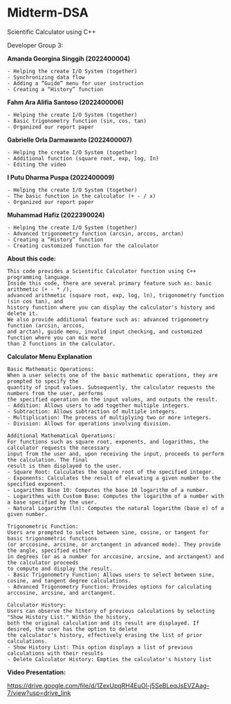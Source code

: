 # Midterm-DSA
Scientific Calculator using C++

Developer Group 3:

  **Amanda Georgina Singgih (2022400004)**
    
    - Helping the create I/O System (together)
    - Synchronizing data flow
    - Adding a “Guide” menu for user instruction
    - Creating a “History” function 
 
  **Fahm Ara Alifia Santoso (2022400006)**
    
    - Helping the create I/O System (together)
    - Basic trigonometry function (sin, cos, tan)
    - Organized our report paper
 
  **Gabrielle Orla Darmawanto (2022400007)**
   
    - Helping the create I/O System (together)
    - Additional function (square root, exp, log, In)
    - Editing the video
 
  **I Putu Dharma Puspa (2022400009)**

    - Helping the create I/O System (together)
    - The basic function in the calculator (+ - / x)
    - Organized our report paper

  **Muhammad Hafiz (2022390024)**
    
    - Helping the create I/O System (together)
    - Advanced trigonometry function (arcsin, arccos, arctan)
    - Creating a “History” function
    - Creating customized function for the calculator

  **About this code:**

    This code provides a Scientific Calculator function using C++ programming language. 
    Inside this code, there are several primary feature such as: basic arithmetic (+ - * /), 
    advanced arithmetic (square root, exp, log, ln), trigonometry function (sin cos tan), and
    history function where you can display the calculator's history and delete it.
    We also provide additional feature such as: advanced trigonometry function (arcsin, arccos,
    and arctan), guide menu, invalid input checking, and customized function where you can mix more
    than 2 functions in the calculator.

  **Calculator Menu Explanation**

    Basic Mathematic Operations:
    When a user selects one of the basic mathematic operations, they are prompted to specify the 
    quantity of input values. Subsequently, the calculator requests the numbers from the user, performs 
    the specified operation on the input values, and outputs the result.
    - Addition: Allows users to add together multiple integers.
    - Subtraction: Allows subtraction of multiple integers.
    - Multiplication: The process of multiplying two or more integers.
    - Division: Allows for operations involving division.

    Additional Mathematical Operations:
    For functions such as square root, exponents, and logarithms, the calculator requests the necessary 
    input from the user and, upon receiving the input, proceeds to perform the calculation. The final 
    result is then displayed to the user.
    - Square Root: Calculates the square root of the specified integer.
    - Exponents: Calculates the result of elevating a given number to the specified exponent.
    - Logarithms Base 10: Computes the base 10 logarithm of a number.
    - Logarithms with Custom Base: Computes the logarithm of a number with a base specified by the user.
    - Natural Logarithm (ln): Computes the natural logarithm (base e) of a given number.

    Trigonometric Function: 
    Users are prompted to select between sine, cosine, or tangent for basic trigonometric functions 
    (or arccosine, arcsine, or arctangent in advanced mode). They provide the angle, specified either 
    in degrees (or as a number for arccosine, arcsine, and arctangent) and the calculator proceeds 
    to compute and display the result.
    - Basic Trigonometry Function: Allows users to select between sine, cosine, and tangent degree calculations.
    - Advanced Trigonometry Function: Provides options for calculating arccosine, arcsine, and arctangent.

    Calculator History:
    Users can observe the history of previous calculations by selecting "Show History List." Within the history, 
    both the original calculation and its result are displayed. If desired, the user has the option to delete 
    the calculator's history, effectively erasing the list of prior calculations.
    - Show History List: This option displays a list of previous calculations with their results
    - Delete Calculator History: Empties the calculator's history list

 **Video Presentation:**
 
 https://drive.google.com/file/d/1ZexUpqRH4EuOl-j5SeBLeqJsEVZAag-7/view?usp=drive_link  
